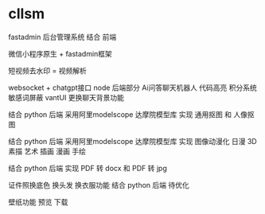 # cllsm

fastadmin   后台管理系统    结合   前端

微信小程序原生 + fastadmin框架

短视频去水印 = 视频解析

websocket + chatgpt接口 node 后端部分 Ai问答聊天机器人 代码高亮 积分系统 敏感词屏蔽 vantUI 更换聊天背景功能

结合 python 后端 采用阿里modelscope 达摩院模型库 实现 通用抠图 和 人像抠图

结合 python 后端 采用阿里modelscope 达摩院模型库 实现 图像动漫化 日漫 3D 素描 艺术 插画 漫画 手绘

结合 python 后端 实现 PDF 转 docx 和 PDF 转 jpg

证件照换底色 换头发 换衣服功能 结合 python 后端 待优化

壁纸功能 预览 下载

